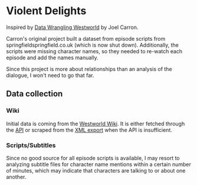# Violent Delights

Inspired by [Data Wrangling Westworld](https://mode.com/blog/data-mining-westworld)
by Joel Carron.

Carron's original project built a dataset from episode scripts from 
springfieldspringfield.co.uk (which is now shut down). Additionally, the scripts
were missing character names, so they needed to re-watch each episode and add
the names manually.

Since this project is more about relationships than an analysis of the dialogue,
I won't need to go that far. 

## Data collection

### Wiki
Initial data is coming from the [Westworld Wiki](https://westworld.fandom.com/).
It is either fetched through the [API](https://westworld.fandom.com/api/v1/) or
scraped from the [XML export](https://en.wikipedia.org/wiki/Help:Export) when
the API is insufficient.

### Scripts/Subtitles
Since no good source for all episode scripts is available, I may resort to
analyzing subtitle files for character name mentions within a certain number
of minutes, which may indicate that characters are talking to or about one
another.
